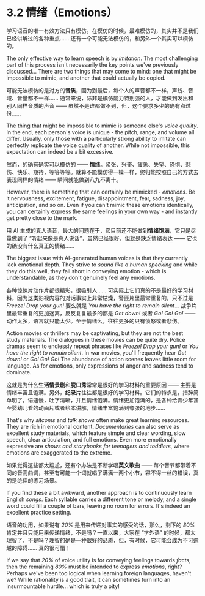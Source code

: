 # 3.2 情绪（Emotions）

学习语音的唯一有效方法只有模仿。在模仿的时候，最难模仿的，其实并不是我们已经讲解过的各种重点…… 还有一个可能无法模仿的，和另外一个其实可以模仿的。

The only effective way to learn speech is by *imitation*. The most challenging part of this process isn't necessarily the key points we've previously discussed... There are two things that may come to mind: one that might be impossible to mimic, and another that could actually be copied.

可能无法模仿的是对方的**音质**，因为到最后，每个人的声音都不一样，声线、音域、音量都不一样…… 通常来说，除非是模仿能力特别强的人，才能做到发出和别人同样音质的声音 —— 虽然不是谁都做不到，但，这个要求多少的确有点过份……

The thing that might be impossible to mimic is someone else's *voice quality*. In the end, each person's voice is unique - the pitch, range, and volume all differ. Usually, only those with a particularly strong ability to imitate can perfectly replicate the voice quality of another. While not impossible, this expectation can indeed be a bit excessive.

然而，的确有确实可以模仿的 —— **情绪**。紧张、兴奋、疲惫、失望、恐惧、悲伤、快乐、期待，等等等等。就算不能模仿得一模一样，终归能按照自己的方式去表现同样的情绪 —— 瞬间就能做到八九不离十。

However, there is something that can certainly be mimicked - *emotions*. Be it nervousness, excitement, fatigue, disappointment, fear, sadness, joy, anticipation, and so on. Even if you can't mimic these emotions identically, you can certainly express the same feelings in your own way - and instantly get pretty close to the mark.

用 AI 生成的真人语音，最大的问题在于，它目前还不能做到**情绪饱满**，它只是尽量做到了 “听起来像是真人说话”，虽然已经很好，但就是缺乏情绪表达 —— 它也的确没有什么真正的情绪……

The biggest issue with AI-generated human voices is that they currently lack emotional depth. They strive to *sound like a human speaking* and while they do this well, they fall short in conveying emotion - which is understandable, as they don't genuinely feel any emotions.

各种惊悚片动作片都很精彩，很吸引人…… 可实际上它们真的不是最好的学习材料，因为这类影视内容的对话事实上非常枯燥，警匪片里最常重复的，只不过是 *Freeze! Drop your gun!* 要么就是 *You have the right to remain silent*... 战争片里最常重复的更加迷离，反反复复最多的都是 *Get down!* 或者 *Go! Go! Go!* —— 动作太多，语言就只能太少。至于情绪么，往往更多的只有愤怒或者悲伤。

Action movies or thrillers may be captivating, but they are not the best study materials. The dialogues in these movies can be quite dry. Police dramas seem to endlessly repeat phrases like *Freeze! Drop your gun!* or *You have the right to remain silent*. In war movies, you'll frequently hear *Get down!* or *Go! Go! Go!* The abundance of action scenes leaves little room for language. As for emotions, only expressions of anger and sadness tend to dominate.

这就是为什么**生活情景剧**和**脱口秀**常常是很好的学习材料的重要原因 —— 主要是情绪丰富且饱满。另外，**纪录片**往往都是很好的学习材料。它们的特点是，措辞简单明了，语速慢，吐字清晰，并且情绪饱满。情绪更加饱满的，是各种给青少年甚至婴幼儿看的动画片或者绘本讲解，情绪丰富饱满到夸张的地步……

That's why *sitcoms* and *talk shows* often make great learning resources. They are rich in emotional content. *Documentaries* can also serve as excellent study materials, which feature simple and clear wording, slow speech, clear articulation, and full emotions. Even more emotionally expressive are *shows and storybooks for teenagers and toddlers*, where emotions are exaggerated to the extreme.

如果觉得这些都太尴尬，还有个办法是不断学唱**英文歌曲** —— 每个音节都带着不同的音高曲调，甚至有可能一个词就唱了满满一两个小节，容不得一丝的错误，真的是绝佳的练习场景。

If you find these a bit awkward, another approach is to continuously learn English *songs*. Each syllable carries a different tone or melody, and a single word could fill a couple of bars, leaving no room for errors. It's indeed an excellent practice setting.

语音的功用，如果说有 *20%* 是用来传递对事实的感受的话，那么，剩下的 *80%* 肯定并且只能用来传递情绪，不是吗？一直以来，大家在 “学外语” 的时候，都太理智了，不是吗？理智的确是一种很好的品质，但，有时候，它可能会成为不可逾越的障碍…… 真的很可惜！

If we say that *20%* of voice utility is for conveying feelings towards *facts*, then the remaining *80%* must be intended to express *emotions*, right? Perhaps we've been too logical when learning foreign languages, haven't we? While rationality is a good trait, it can sometimes turn into an insurmountable hurdle... which is truly a pity!
